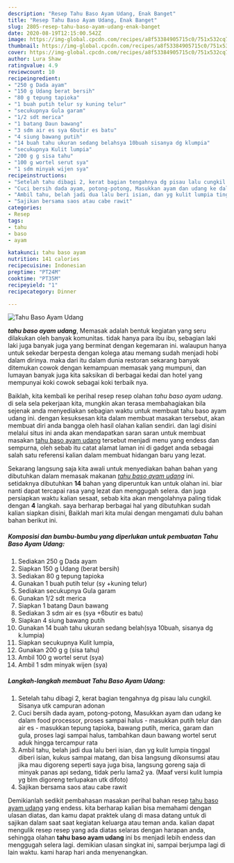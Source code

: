 ```yaml
---
description: "Resep Tahu Baso Ayam Udang, Enak Banget"
title: "Resep Tahu Baso Ayam Udang, Enak Banget"
slug: 2805-resep-tahu-baso-ayam-udang-enak-banget
date: 2020-08-19T12:15:00.542Z
image: https://img-global.cpcdn.com/recipes/a8f53384905715c0/751x532cq70/tahu-baso-ayam-udang-foto-resep-utama.jpg
thumbnail: https://img-global.cpcdn.com/recipes/a8f53384905715c0/751x532cq70/tahu-baso-ayam-udang-foto-resep-utama.jpg
cover: https://img-global.cpcdn.com/recipes/a8f53384905715c0/751x532cq70/tahu-baso-ayam-udang-foto-resep-utama.jpg
author: Lura Shaw
ratingvalue: 4.9
reviewcount: 10
recipeingredient:
- "250 g Dada ayam"
- "150 g Udang berat bersih"
- "80 g tepung tapioka"
- "1 buah putih telur sy kuning telur"
- "secukupnya Gula garam"
- "1/2 sdt merica"
- "1 batang Daun bawang"
- "3 sdm air es sya 6butir es batu"
- "4 siung bawang putih"
- "14 buah tahu ukuran sedang belahsya 10buah sisanya dg klumpia"
- "secukupnya Kulit lumpia"
- "200 g g sisa tahu"
- "100 g wortel serut sya"
- "1 sdm minyak wijen sya"
recipeinstructions:
- "Setelah tahu dibagi 2, kerat bagian tengahnya dg pisau lalu cungkil. Sisanya utk campuran adonan"
- "Cuci bersih dada ayam, potong-potong, Masukkan ayam dan udang ke dalam food processor, proses sampai halus masukkan putih telur dan air es masukkan tepung tapioka, bawang putih, merica, garam dan gula, proses lagi sampai halus, tambahkan daun bawang wortel serut aduk hingga tercampur rata"
- "Ambil tahu, belah jadi dua lalu beri isian, dan yg kulit lumpia tinggal diberi isian, kukus sampai matang, dan bisa langsung dikonsumsi atau jika mau digoreng seperti saya juga bisa, langsung goreng saja di minyak panas api sedang, tidak perlu lama2 ya. (Maaf versi kulit lumpia yg blm digoreng terlupakan utk difoto)"
- "Sajikan bersama saos atau cabe rawit"
categories:
- Resep
tags:
- tahu
- baso
- ayam

katakunci: tahu baso ayam 
nutrition: 141 calories
recipecuisine: Indonesian
preptime: "PT24M"
cooktime: "PT35M"
recipeyield: "1"
recipecategory: Dinner

---
```



![Tahu Baso Ayam Udang](https://img-global.cpcdn.com/recipes/a8f53384905715c0/751x532cq70/tahu-baso-ayam-udang-foto-resep-utama.jpg)

<b><i>tahu baso ayam udang</i></b>, Memasak adalah bentuk kegiatan yang seru dilakukan oleh banyak komunitas. tidak hanya para ibu ibu, sebagian laki laki juga banyak juga yang berminat dengan kegemaran ini. walaupun hanya untuk sekedar berpesta dengan kolega atau memang sudah menjadi hobi dalam dirinya. maka dari itu dalam dunia restoran sekarang banyak ditemukan cowok dengan kemampuan memasak yang mumpuni, dan lumayan banyak juga kita saksikan di berbagai kedai dan hotel yang mempunyai koki cowok sebagai koki terbaik nya.



Baiklah, kita kembali ke perihal resep resep olahan <i>tahu baso ayam udang</i>. di sela sela pekerjaan kita, mungkin akan terasa membahagiakan bila sejenak anda menyediakan sebagian waktu untuk membuat tahu baso ayam udang ini. dengan kesuksesan kita dalam membuat masakan tersebut, akan membuat diri anda bangga oleh hasil olahan kalian sendiri. dan lagi disini melalui situs ini anda akan mendapatkan saran saran untuk membuat masakan <u>tahu baso ayam udang</u> tersebut menjadi menu yang endess dan sempurna, oleh sebab itu catat alamat laman ini di gadget anda sebagai salah satu referensi kalian dalam membuat hidangan baru yang lezat.


Sekarang langsung saja kita awali untuk menyediakan bahan bahan yang dibutuhkan dalam memasak makanan <u><i>tahu baso ayam udang</i></u> ini. setidaknya dibutuhkan <b>14</b> bahan yang diperuntuk kan untuk olahan ini. biar nanti dapat tercapai rasa yang lezat dan menggugah selera. dan juga persiapkan waktu kalian sesaat, sebab kita akan mengolahnya paling tidak dengan <b>4</b> langkah. saya berharap berbagai hal yang dibutuhkan sudah kalian siapkan disini, Baiklah mari kita mulai dengan mengamati dulu bahan bahan berikut ini.

<!--inarticleads1-->

##### Komposisi dan bumbu-bumbu yang diperlukan untuk pembuatan Tahu Baso Ayam Udang:

1. Sediakan 250 g Dada ayam
1. Siapkan 150 g Udang (berat bersih)
1. Sediakan 80 g tepung tapioka
1. Gunakan 1 buah putih telur (sy +kuning telur)
1. Sediakan secukupnya Gula garam
1. Gunakan 1/2 sdt merica
1. Siapkan 1 batang Daun bawang
1. Sediakan 3 sdm air es (sya +6butir es batu)
1. Siapkan 4 siung bawang putih
1. Gunakan 14 buah tahu ukuran sedang belah(sya 10buah, sisanya dg k.lumpia)
1. Siapkan secukupnya Kulit lumpia,
1. Gunakan 200 g g (sisa tahu)
1. Ambil 100 g wortel serut (sya)
1. Ambil 1 sdm minyak wijen (sya)




<!--inarticleads2-->

##### Langkah-langkah membuat Tahu Baso Ayam Udang:

1. Setelah tahu dibagi 2, kerat bagian tengahnya dg pisau lalu cungkil. Sisanya utk campuran adonan
1. Cuci bersih dada ayam, potong-potong, Masukkan ayam dan udang ke dalam food processor, proses sampai halus - masukkan putih telur dan air es - masukkan tepung tapioka, bawang putih, merica, garam dan gula, proses lagi sampai halus, tambahkan daun bawang wortel serut aduk hingga tercampur rata
1. Ambil tahu, belah jadi dua lalu beri isian, dan yg kulit lumpia tinggal diberi isian, kukus sampai matang, dan bisa langsung dikonsumsi atau jika mau digoreng seperti saya juga bisa, langsung goreng saja di minyak panas api sedang, tidak perlu lama2 ya. (Maaf versi kulit lumpia yg blm digoreng terlupakan utk difoto)
1. Sajikan bersama saos atau cabe rawit




Demikianlah sedikit pembahasan masakan perihal bahan resep <u>tahu baso ayam udang</u> yang endess. kita berharap kalian bisa memahami dengan ulasan diatas, dan kamu dapat praktek ulang di masa datang untuk di sajikan dalam saat saat kegiatan keluarga atau teman anda. kalian dapat mengulik resep resep yang ada diatas selaras dengan harapan anda, sehingga olahan <b>tahu baso ayam udang</b> ini bs menjadi lebih endess dan menggugah selera lagi. demikian ulasan singkat ini, sampai berjumpa lagi di lain waktu. kami harap hari anda menyenangkan.
